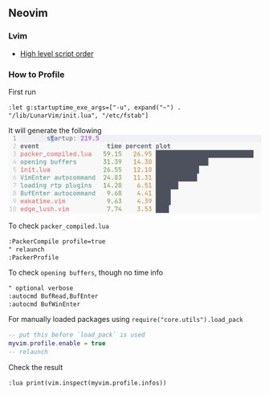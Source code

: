 ## Neovim

### Lvim

- [High level script order](https://github.com/LunarVim/LunarVim/issues/1548#issuecomment-920244451)


### How to Profile

First run
```vim
:let g:startuptime_exe_args=["-u", expand("~") . "/lib/LunarVim/init.lua", "/etc/fstab"]
```
It will generate the following 
![image](../utils/media/vim-startuptime.png)

To check `packer_compiled.lua`
```vim
:PackerCompile profile=true
" relaunch
:PackerProfile
```

To check `opening buffers`, though no time info
```vim
" optional verbose
:autocmd BufRead,BufEnter
:autocmd BufWinEnter
```

For manually loaded packages using `require("core.utils").load_pack`
```lua
-- put this before `load_pack` is used
myvim.profile.enable = true
-- relaunch
```
Check the result
```vim
:lua print(vim.inspect(myvim.profile.infos))
```
